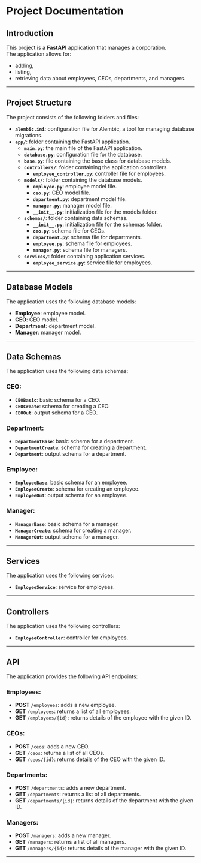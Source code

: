 # Project Documentation

## Introduction

This project is a **FastAPI** application that manages a corporation.  
The application allows for:
- adding,
- listing,
- retrieving data about employees, CEOs, departments, and managers.

---

## Project Structure

The project consists of the following folders and files:

- **`alembic.ini`**: configuration file for Alembic, a tool for managing database migrations.
- **`app/`**: folder containing the FastAPI application.
  - **`main.py`**: the main file of the FastAPI application.
  - **`database.py`**: configuration file for the database.
  - **`base.py`**: file containing the base class for database models.
  - **`controllers/`**: folder containing the application controllers.
    - **`employee_controller.py`**: controller file for employees.
  - **`models/`**: folder containing the database models.
    - **`employee.py`**: employee model file.
    - **`ceo.py`**: CEO model file.
    - **`department.py`**: department model file.
    - **`manager.py`**: manager model file.
    - **`__init__.py`**: initialization file for the models folder.
  - **`schemas/`**: folder containing data schemas.
    - **`__init__.py`**: initialization file for the schemas folder.
    - **`ceo.py`**: schema file for CEOs.
    - **`department.py`**: schema file for departments.
    - **`employee.py`**: schema file for employees.
    - **`manager.py`**: schema file for managers.
  - **`services/`**: folder containing application services.
    - **`employee_service.py`**: service file for employees.

---

## Database Models

The application uses the following database models:

- **Employee**: employee model.
- **CEO**: CEO model.
- **Department**: department model.
- **Manager**: manager model.

---

## Data Schemas

The application uses the following data schemas:

### CEO:
- **`CEOBasic`**: basic schema for a CEO.
- **`CEOCreate`**: schema for creating a CEO.
- **`CEOOut`**: output schema for a CEO.

### Department:
- **`DepartmentBase`**: basic schema for a department.
- **`DepartmentCreate`**: schema for creating a department.
- **`Department`**: output schema for a department.

### Employee:
- **`EmployeeBase`**: basic schema for an employee.
- **`EmployeeCreate`**: schema for creating an employee.
- **`EmployeeOut`**: output schema for an employee.

### Manager:
- **`ManagerBase`**: basic schema for a manager.
- **`ManagerCreate`**: schema for creating a manager.
- **`ManagerOut`**: output schema for a manager.

---

## Services

The application uses the following services:

- **`EmployeeService`**: service for employees.

---

## Controllers

The application uses the following controllers:

- **`EmployeeController`**: controller for employees.

---

## API

The application provides the following API endpoints:

### Employees:
- **POST** `/employees`: adds a new employee.
- **GET** `/employees`: returns a list of all employees.
- **GET** `/employees/{id}`: returns details of the employee with the given ID.

### CEOs:
- **POST** `/ceos`: adds a new CEO.
- **GET** `/ceos`: returns a list of all CEOs.
- **GET** `/ceos/{id}`: returns details of the CEO with the given ID.

### Departments:
- **POST** `/departments`: adds a new department.
- **GET** `/departments`: returns a list of all departments.
- **GET** `/departments/{id}`: returns details of the department with the given ID.

### Managers:
- **POST** `/managers`: adds a new manager.
- **GET** `/managers`: returns a list of all managers.
- **GET** `/managers/{id}`: returns details of the manager with the given ID.

---